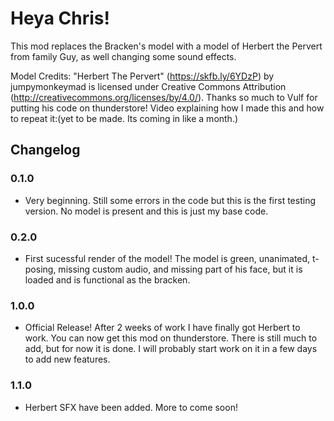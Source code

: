 # Heya Chris!
This mod replaces the Bracken's model with a model of Herbert the Pervert from family Guy, as well changing some sound effects.

Model Credits: "Herbert The Pervert" (https://skfb.ly/6YDzP) by jumpymonkeymad is licensed under Creative Commons Attribution (http://creativecommons.org/licenses/by/4.0/).
Thanks so much to Vulf for putting his code on thunderstore!
Video explaining how I made this and how to repeat it:(yet to be made. Its coming in like a month.)


## Changelog
### 0.1.0 
- Very beginning. Still some errors in the code but this is the first testing version. No model is present and this is just my base code.
### 0.2.0 
- First sucessful render of the model! The model is green, unanimated, t-posing, missing custom audio, and missing part of his face, but it is loaded and is functional as the bracken.
### 1.0.0
- Official Release! After 2 weeks of work I have finally got Herbert to work. You can now get this mod on thunderstore. There is still much to add, but for now it is done. I will probably start work on it in a few days to add new features.
### 1.1.0
- Herbert SFX have been added. More to come soon!
